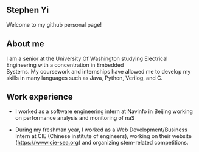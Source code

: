           
## Stephen Yi
Welcome to my github personal page!

## About me
I am a senior at the University Of Washington studying Electrical Engineering with a concentration in Embedded   
Systems. My coursework and internships have allowed me to develop my skills in many languages such as Java, 
Python, Verilog, and C.

## Work experience

- I worked as a software engineering intern at Navinfo in Beijing working on performance analysis and monitoring of na$
 
- During my freshman year, I worked as a Web Development/Business Intern at CIE (Chinese institute of engineers),
working on their website (https://www.cie-sea.org) and organizing stem-related competitions.


